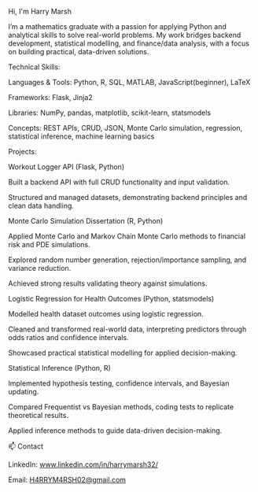 Hi, I'm Harry Marsh 

I’m a mathematics graduate with a passion for applying Python and analytical skills to solve real-world problems. My work bridges backend development, statistical modelling, and finance/data analysis, with a focus on building practical, data-driven solutions.

Technical Skills:

Languages & Tools: Python, R, SQL, MATLAB, JavaScript(beginner), LaTeX

Frameworks: Flask, Jinja2

Libraries: NumPy, pandas, matplotlib, scikit-learn, statsmodels

Concepts: REST APIs, CRUD, JSON, Monte Carlo simulation, regression, statistical inference, machine learning basics

Projects:

Workout Logger API (Flask, Python)

Built a backend API with full CRUD functionality and input validation.

Structured and managed datasets, demonstrating backend principles and clean data handling.

Monte Carlo Simulation Dissertation (R, Python)

Applied Monte Carlo and Markov Chain Monte Carlo methods to financial risk and PDE simulations.

Explored random number generation, rejection/importance sampling, and variance reduction.

Achieved strong results validating theory against simulations.

Logistic Regression for Health Outcomes (Python, statsmodels)

Modelled health dataset outcomes using logistic regression.

Cleaned and transformed real-world data, interpreting predictors through odds ratios and confidence intervals.

Showcased practical statistical modelling for applied decision-making.

Statistical Inference (Python, R)

Implemented hypothesis testing, confidence intervals, and Bayesian updating.

Compared Frequentist vs Bayesian methods, coding tests to replicate theoretical results.

Applied inference methods to guide data-driven decision-making.

📫 Contact

LinkedIn: www.linkedin.com/in/harrymarsh32/

Email: H4RRYM4RSH02@gmail.com
